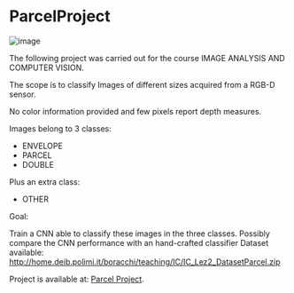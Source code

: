 # ParcelProject

![image](https://user-images.githubusercontent.com/37812489/128364005-ac86690b-094e-4959-8c4a-a97931ca4f2c.png)

The following project was carried out for the course IMAGE ANALYSIS AND COMPUTER VISION.

The scope is to classify Images of different sizes acquired from a RGB-D sensor.

No color information provided and few pixels report depth measures.

Images belong to 3 classes:
* ENVELOPE
* PARCEL
* DOUBLE

Plus an extra class:
* OTHER

Goal:

Train a CNN able to classify these images in the three classes.
Possibly compare the CNN performance with an hand-crafted classifier
Dataset available: http://home.deib.polimi.it/boracchi/teaching/IC/IC_Lez2_DatasetParcel.zip

Project is available at: [Parcel Project](https://colab.research.google.com/drive/15jYAsxBxdCxcsU3yT2rN4TZoX0YpM5kI).

